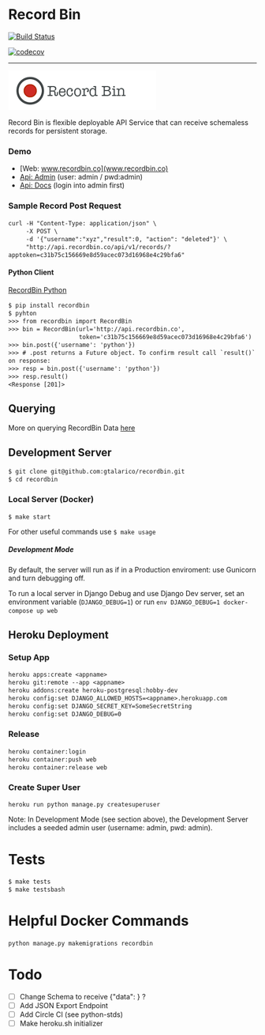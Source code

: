 # Record Bin

[![Build Status](https://travis-ci.org/gtalarico/recordbin-python.svg?branch=master)](https://travis-ci.org/gtalarico/recordbin-python)

[![codecov](https://codecov.io/gh/gtalarico/recordbin-python/branch/master/graph/badge.svg)](https://codecov.io/gh/gtalarico/recordbin-python)

---

![project-logo](https://github.com/gtalarico/recordbin/blob/master/art/logo.png)

Record Bin is flexible deployable API Service that can receive schemaless records for persistent storage.

### Demo

- [Web: www.recordbin.co](www.recordbin.co)
- [Api: Admin](http://api.recordbin.co/) (user: admin / pwd:admin)
- [Api: Docs](http://api.recordbin.co/redoc/) (login into admin first)

### Sample Record Post Request

```
curl -H "Content-Type: application/json" \
     -X POST \
     -d '{"username":"xyz","result":0, "action": "deleted"}' \
     "http://api.recordbin.co/api/v1/records/?apptoken=c31b75c156669e8d59acec073d16968e4c29bfa6"
```

#### Python Client

[RecordBin Python](http://www.github.com/gtalarico/recordbin-python)

```
$ pip install recordbin
$ pyhton
>>> from recordbin import RecordBin
>>> bin = RecordBin(url='http://api.recordbin.co',
                    token='c31b75c156669e8d59acec073d16968e4c29bfa6')
>>> bin.post({'username': 'python'})
>>> # .post returns a Future object. To confirm result call `result()` on response:
>>> resp = bin.post({'username': 'python'})
>>> resp.result()
<Response [201]>
```

## Querying

More on querying RecordBin Data [here](https://github.com/gtalarico/recordbin/blob/master/QUERYING.md)

## Development Server

```
$ git clone git@github.com:gtalarico/recordbin.git
$ cd recordbin
```

### Local Server (Docker)

```
$ make start
```

For other useful commands use `$ make usage`

##### Development Mode

By default, the server will run as if in a Production enviroment:
use Gunicorn and turn debugging off.

To run a local server in Django Debug and use Django Dev server,
set an environment variable (`DJANGO_DEBUG=1`) or run
`env DJANGO_DEBUG=1 docker-compose up web`

## Heroku Deployment

### Setup App

```
heroku apps:create <appname>
heroku git:remote --app <appname>
heroku addons:create heroku-postgresql:hobby-dev
heroku config:set DJANGO_ALLOWED_HOSTS=<appname>.herokuapp.com
heroku config:set DJANGO_SECRET_KEY=SomeSecretString
heroku config:set DJANGO_DEBUG=0
```

### Release

```
heroku container:login
heroku container:push web
heroku container:release web
```

### Create Super User

```
heroku run python manage.py createsuperuser
```

Note: In Development Mode (see section above),
the Development Server includes a seeded admin user
(username: admin, pwd: admin).

# Tests

```
$ make tests
$ make testsbash
```

# Helpful Docker Commands

`python manage.py makemigrations recordbin`

# Todo

- [ ] Change Schema to receive {"data": } ?
- [ ] Add JSON Export Endpoint
- [ ] Add Circle CI (see python-stds)
- [ ] Make heroku.sh initializer
